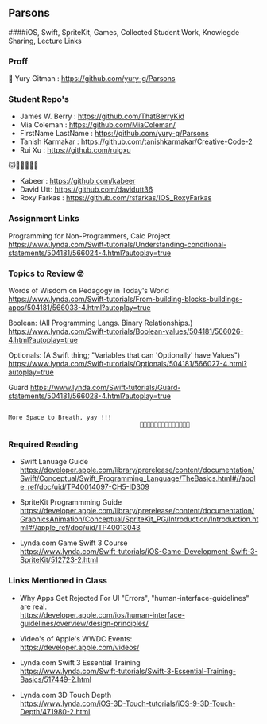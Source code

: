 ## Parsons 
####iOS, Swift, SpriteKit, Games, Collected Student Work, Knowlegde Sharing, Lecture Links

### Proff
🦁 Yury Gitman : https://github.com/yury-g/Parsons


### Student Repo's  
* James W. Berry : https://github.com/ThatBerryKid
* Mia Coleman : https://github.com/MiaColeman/
* FirstName LastName : https://github.com/yury-g/Parsons
* Tanish Karmakar : https://github.com/tanishkarmakar/Creative-Code-2
* Rui Xu : https://github.com/ruigxu


🐱🦊🐯🐰🙈🦁

* Kabeer : https://github.com/kabeer
* David Utt: https://github.com/davidutt36
* Roxy Farkas : https://github.com/rsfarkas/IOS_RoxyFarkas





### Assignment Links
Programming for Non-Programmers, Calc Project
 https://www.lynda.com/Swift-tutorials/Understanding-conditional-statements/504181/566024-4.html?autoplay=true
 
 
### Topics to Review  🤓 
Words of Wisdom on Pedagogy in Today's World
https://www.lynda.com/Swift-tutorials/From-building-blocks-buildings-apps/504181/566033-4.html?autoplay=true

Boolean:  (All Programming Langs. Binary Relationships.)
 https://www.lynda.com/Swift-tutorials/Boolean-values/504181/566026-4.html?autoplay=true

Optionals: (A Swift thing; "Variables that can 'Optionally' have Values") 
https://www.lynda.com/Swift-tutorials/Optionals/504181/566027-4.html?autoplay=true

Guard 
https://www.lynda.com/Swift-tutorials/Guard-statements/504181/566028-4.html?autoplay=true


```

More Space to Breath, yay !!!
                                     🐯🐰🐰🦊🐯🐰🐶🐱🦊🐯🐰🙈🦁🦁            

```



### Required Reading
* Swift Lanuage Guide   
https://developer.apple.com/library/prerelease/content/documentation/Swift/Conceptual/Swift_Programming_Language/TheBasics.html#//apple_ref/doc/uid/TP40014097-CH5-ID309

*  SpriteKit Programmming Guide   
https://developer.apple.com/library/prerelease/content/documentation/GraphicsAnimation/Conceptual/SpriteKit_PG/Introduction/Introduction.html#//apple_ref/doc/uid/TP40013043

*  Lynda.com Game Swift 3 Course   
https://www.lynda.com/Swift-tutorials/iOS-Game-Development-Swift-3-SpriteKit/512723-2.html




### Links Mentioned in Class
*  Why Apps Get Rejected For UI "Errors", "human-interface-guidelines" are real.   
https://developer.apple.com/ios/human-interface-guidelines/overview/design-principles/

*  Video's of Apple's WWDC Events:  
https://developer.apple.com/videos/

*  Lynda.com Swift 3 Essential Training  
https://www.lynda.com/Swift-tutorials/Swift-3-Essential-Training-Basics/517449-2.html

*  Lynda.com  3D Touch Depth  
https://www.lynda.com/iOS-3D-Touch-tutorials/iOS-9-3D-Touch-Depth/471980-2.html

